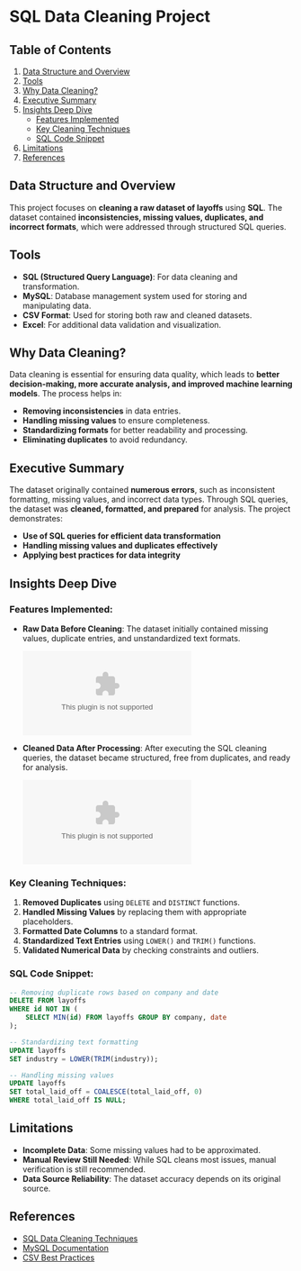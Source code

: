 # SQL Data Cleaning Project

## Table of Contents
1. [Data Structure and Overview](#data-structure-and-overview)
2. [Tools](#tools)
3. [Why Data Cleaning?](#why-data-cleaning)
4. [Executive Summary](#executive-summary)
5. [Insights Deep Dive](#insights-deep-dive)
   - [Features Implemented](#features-implemented)
   - [Key Cleaning Techniques](#key-cleaning-techniques)
   - [SQL Code Snippet](#sql-code-snippet)
6. [Limitations](#limitations)
7. [References](#references)

## Data Structure and Overview
This project focuses on **cleaning a raw dataset of layoffs** using **SQL**. The dataset contained **inconsistencies, missing values, duplicates, and incorrect formats**, which were addressed through structured SQL queries.

## Tools
- **SQL (Structured Query Language)**: For data cleaning and transformation.
- **MySQL**: Database management system used for storing and manipulating data.
- **CSV Format**: Used for storing both raw and cleaned datasets.
- **Excel**: For additional data validation and visualization.

## Why Data Cleaning?
Data cleaning is essential for ensuring data quality, which leads to **better decision-making, more accurate analysis, and improved machine learning models**. The process helps in:
- **Removing inconsistencies** in data entries.
- **Handling missing values** to ensure completeness.
- **Standardizing formats** for better readability and processing.
- **Eliminating duplicates** to avoid redundancy.

## Executive Summary
The dataset originally contained **numerous errors**, such as inconsistent formatting, missing values, and incorrect data types. Through SQL queries, the dataset was **cleaned, formatted, and prepared** for analysis. The project demonstrates:
- **Use of SQL queries for efficient data transformation**
- **Handling missing values and duplicates effectively**
- **Applying best practices for data integrity**

## Insights Deep Dive
### Features Implemented:
- **Raw Data Before Cleaning**:
  The dataset initially contained missing values, duplicate entries, and unstandardized text formats.
  
  ![Raw Data](https://raw.githubusercontent.com/Fathiat-data-portfolio/Fathiat_Data_Entry_Portfolio/main/layoffs.csv)

- **Cleaned Data After Processing**:
  After executing the SQL cleaning queries, the dataset became structured, free from duplicates, and ready for analysis.
  
  ![Cleaned Data](https://raw.githubusercontent.com/Fathiat-data-portfolio/Fathiat_Data_Entry_Portfolio/main/Layoffs%20dataset%20cleaned%20in%20sql.csv)

### Key Cleaning Techniques:
1. **Removed Duplicates** using `DELETE` and `DISTINCT` functions.
2. **Handled Missing Values** by replacing them with appropriate placeholders.
3. **Formatted Date Columns** to a standard format.
4. **Standardized Text Entries** using `LOWER()` and `TRIM()` functions.
5. **Validated Numerical Data** by checking constraints and outliers.

### SQL Code Snippet:
```sql
-- Removing duplicate rows based on company and date
DELETE FROM layoffs
WHERE id NOT IN (
    SELECT MIN(id) FROM layoffs GROUP BY company, date
);

-- Standardizing text formatting
UPDATE layoffs
SET industry = LOWER(TRIM(industry));

-- Handling missing values
UPDATE layoffs
SET total_laid_off = COALESCE(total_laid_off, 0)
WHERE total_laid_off IS NULL;
```

## Limitations
- **Incomplete Data**: Some missing values had to be approximated.
- **Manual Review Still Needed**: While SQL cleans most issues, manual verification is still recommended.
- **Data Source Reliability**: The dataset accuracy depends on its original source.

## References
- [SQL Data Cleaning Techniques](https://www.sqlshack.com/sql-data-cleaning-techniques/)
- [MySQL Documentation](https://dev.mysql.com/doc/)
- [CSV Best Practices](https://www.data-to-fish.com/csv-python/)
